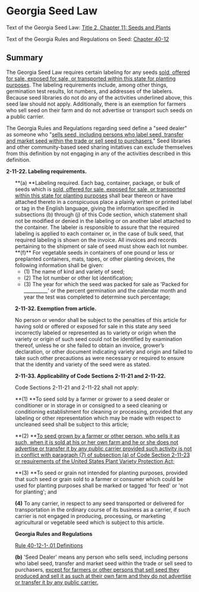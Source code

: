 # Georgia Seed Law

Text of the Georgia Seed Law: [Title 2, Chapter 11: Seeds and Plants](http://agr.georgia.gov/Data/Sites/1/media/ag_plantindustry/seed_fertilizer_feed/files/seedlaw.pdf)

Text of the Georgia Rules and Regulations on Seed: [Chapter 40-12](http://rules.sos.state.ga.us/gac/40-12)

## Summary

The Georgia Seed Law requires certain labeling for any seeds <u>sold, offered for sale, exposed for sale, or transported within this state for planting purposes</u>. The labeling requirements include, among other things, germination test results, lot numbers, and addresses of the labelers. Because seed libraries do not do any of the activities underlined above, this seed law should not apply. Additionally, there is an exemption for farmers who sell seed on their farm and do not advertise or transport such seeds on a public carrier.

The Georgia Rules and Regulations regarding seed define a "seed dealer" as someone who "<u>sells seed, including persons who label seed, transfer and market seed within the trade or sell seed to purchasers.</u>" Seed libraries and other community-based seed sharing initatives can exclude themselves from this definition by not engaging in any of the activities described in this definition.

**2-11-22. Labeling requirements.**
<ul style="list-style: none;"><li>**(a) **Labeling required. Each bag, container, package, or bulk of seeds which is <u>sold, offered for sale, exposed for sale, or transported within this state for planting purposes</u> shall bear thereon or have attached thereto in a conspicuous place a plainly written or printed label or tag in the English language, giving the information specified in subsections (b) through (j) of this Code section, which statement shall not be modified or denied in the labeling or on another label attached to the container. The labeler is responsible to assure that the required labeling is applied to each container or, in the case of bulk seed, that required labeling is shown on the invoice. All invoices and records pertaining to the shipment or sale of seed must show each lot number.</li>
<li>**(f)** For vegetable seeds in containers of one pound or less or preplanted containers, mats, tapes, or other planting devices, the following information shall be given:

*   (1)  The name of kind and variety of seed;
*   (2)  The lot number or other lot identification;
*   (3)  The year for which the seed was packed for sale as 'Packed for __________' or the percent germination and the calendar month and year the test was completed to determine such percentage;

**2-11-32. Exemption from article.**

No person or vendor shall be subject to the penalties of this article for having sold or offered or exposed for sale in this state any seed incorrectly labeled or represented as to variety or origin when the variety or origin of such seed could not be identified by examination thereof, unless he or she failed to obtain an invoice, grower’s declaration, or other document indicating variety and origin and failed to take such other precautions as were necessary or required to ensure that the identity and variety of the seed were as stated.

**2-11-33. Applicability of Code Sections 2-11-21 and 2-11-22.**

Code Sections 2-11-21 and 2-11-22 shall not apply:

**(1) **To seed sold by a farmer or grower to a seed dealer or conditioner or in storage in or consigned to a seed cleaning or conditioning establishment for cleaning or processing, provided that any labeling or other representation which may be made with respect to uncleaned seed shall be subject to this article;

**(2) **<u>To seed grown by a farmer or other person, who sells it as such, when it is sold at his or her own farm and he or she does not advertise or transfer it by any public carrier provided such activity is not in conflict with paragraph (7) of subsection (a) of Code Section 2-11-23 or requirements of the United States Plant Variety Protection Act;</u>

**(3) **To seed or grain not intended for planting purposes, provided that such seed or grain sold to a farmer or consumer which could be used for planting purposes shall be marked or tagged 'for feed' or 'not for planting'; and

**(4)** To any carrier, in respect to any seed transported or delivered for transportation in the ordinary course of its business as a carrier, if such carrier is not engaged in producing, processing, or marketing agricultural or vegetable seed which is subject to this article.

**Georgia Rules and Regulations**

[Rule 40-12-1-.01 Definitions](http://rules.sos.state.ga.us/GAC/40-12-1-.01)

**(b)** 'Seed Dealer' means any person who sells seed, including persons who label seed, transfer and market seed within the trade or sell seed to purchasers, <u>except for farmers or other persons that sell seed they produced and sell it as such at their own farm and they do not advertise or transfer it by any public carrier.</u>